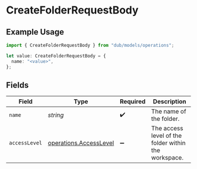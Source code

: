 # CreateFolderRequestBody

## Example Usage

```typescript
import { CreateFolderRequestBody } from "dub/models/operations";

let value: CreateFolderRequestBody = {
  name: "<value>",
};
```

## Fields

| Field                                                            | Type                                                             | Required                                                         | Description                                                      |
| ---------------------------------------------------------------- | ---------------------------------------------------------------- | ---------------------------------------------------------------- | ---------------------------------------------------------------- |
| `name`                                                           | *string*                                                         | :heavy_check_mark:                                               | The name of the folder.                                          |
| `accessLevel`                                                    | [operations.AccessLevel](../../models/operations/accesslevel.md) | :heavy_minus_sign:                                               | The access level of the folder within the workspace.             |